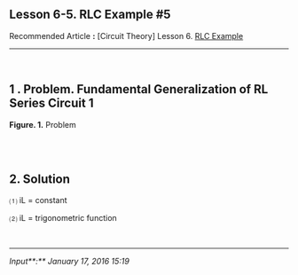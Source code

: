 ## **Lesson 6-5. RLC Example #5**

Recommended Article **:** [Circuit Theory] Lesson 6. [RLC Example](https://jb243.github.io/pages/23)

---

<br>

## **1** **. Problem.** Fundamental Generalization of RL Series Circuit 1

**Figure. 1.** Problem

<br>

<br> 

## **2\. Solution**

 ⑴ iL = constant

 ⑵ iL = trigonometric function

<br>

---

_Input**:** January 17, 2016 15:19_
